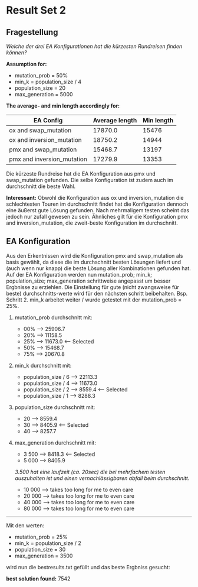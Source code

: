 # Result Set 2

## Fragestellung

_Welche der drei EA Konfigurationen hat die kürzesten Rundreisen finden können?_

**Assumption for:**

- mutation_prob = 50%
- min_k = population_size / 4
- population_size = 20
- max_generation = 5000

**The average- and min length accordingly for:**

| EA Config  | Average length  | Min length  |
| ---------- | --------------- | ----------- |
| ox  and swap_mutation        | 17870.0     | 15476 |
| ox  and inversion_mutation   | 18750.2     | 14944 |
| pmx and swap_mutation        | 15468.7     | 13197 |
| pmx and inversion_mutation   | 17279.9     | 13353 |

Die kürzeste Rundreise hat die EA Konfiguration aus pmx und swap_mutation gefunden.
Die selbe Konfiguration ist zudem auch im durchschnitt die beste Wahl.

**Interessant:**
Obwohl die Konfiguration aus ox und inversion_mutation die schlechtesten Touren im durchschnitt findet
hat die Konfiguration dennoch eine äußerst gute Lösung gefunden.
Nach mehrmaligem testen scheint das jedoch nur zufall gewesen zu sein.
Ähnliches gilt für die Konfiguration pmx and inversion_mutation, die zweit-beste Konfiguration im durchschnitt.

## EA Konfiguration

Aus den Erkentnissen wird die Konfiguration pmx and swap_mutation als basis gewählt,
da diese die im durchschnitt besten Lösungen liefert und
(auch wenn nur knapp) die beste Lösung aller Kombinationen gefunden hat.
Auf der EA Konfiguration werden nun mutation_prob; min_k; population_size; max_generation
schrittweise angepasst um besser Ergbnisse zu erziehlen.
Die Einstellung für gute (nicht zwangsweise für beste) durchschnitts-werte
wird für den nächsten schritt beibehalten.
Bsp. Schritt 2. min_k arbeitet weiter / wurde getestet mit der mutation_prob = 25%.

1. mutation_prob durchschnitt mit:
    - 00% --> 25906.7
    - 20% --> 11158.5
    - 25% --> 11673.0 <-- Selected
    - 50% --> 15468.7
    - 75% --> 20670.8

2. min_k durchschnitt mit:
    - population_size / 6 --> 22113.3
    - population_size / 4 --> 11673.0
    - population_size / 2 -->  8559.4 <-- Selected
    - population_size / 1 -->  8288.3

3. population_size durchschnitt mit:
    - 20 --> 8559.4
    - 30 --> 8405.9 <-- Selected
    - 40 --> 8257.7

4. max_generation durchschnitt mit:
    - 3 500 --> 8418.3 <-- Selected
    - 5 000 --> 8405.9

    _3.500 hat eine laufzeit (ca. 20sec) die bei mehrfachem testen auszuhalten ist und einen vernachlässigbaren abfall beim durchschnitt._

    - 10 000 --> takes too long for me to even care
    - 20 000 --> takes too long for me to even care
    - 40 000 --> takes too long for me to even care
    - 80 000 --> takes too long for me to even care

---

Mit den werten:

- mutation_prob = 25%
- min_k = population_size / 2
- population_size = 30
- max_generation = 3500

wird nun die bestresults.txt gefüllt und das beste Ergbniss gesucht:

**best solution found:** 7542
